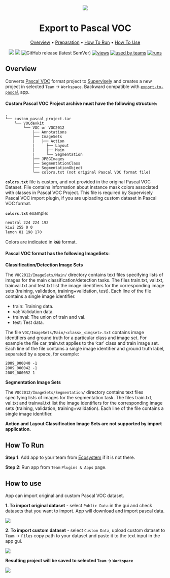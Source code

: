 <div align="center" markdown>
<img src="https://i.imgur.com/p55MHAc.png"/>

# Export to Pascal VOC

<p align="center">
  <a href="#Overview">Overview</a> •
  <a href="#Preparation">Preparation</a> •
  <a href="#How-To-Run">How To Run</a> •
  <a href="#How-To-Use">How To Use</a>
</p>
  
[![](https://img.shields.io/badge/supervisely-ecosystem-brightgreen)](https://ecosystem.supervise.ly/apps/supervisely-ecosystem/import-pascal-voc)
[![](https://img.shields.io/badge/slack-chat-green.svg?logo=slack)](https://supervise.ly/slack)
![GitHub release (latest SemVer)](https://img.shields.io/github/v/release/supervisely-ecosystem/import-pascal-voc)
[![views](https://app.supervise.ly/public/api/v3/ecosystem.counters?repo=supervisely-ecosystem/import-pascal-voc&counter=views&label=views)](https://supervise.ly)
[![used by teams](https://app.supervise.ly/public/api/v3/ecosystem.counters?repo=supervisely-ecosystem/import-pascal-voc&counter=downloads&label=used%20by%20teams)](https://supervise.ly)
[![runs](https://app.supervise.ly/public/api/v3/ecosystem.counters?repo=supervisely-ecosystem/import-pascal-voc&counter=runs&label=runs&123)](https://supervise.ly)

</div>

## Overview
Converts [Pascal VOC](http://host.robots.ox.ac.uk/pascal/VOC/) format project to [Supervisely](https://docs.supervise.ly/data-organization/00_ann_format_navi) and creates a new project in selected `Team` -> `Workspace`. Backward compatible with [`export-to-pascal`](https://github.com/supervisely-ecosystem/export-to-pascal-voc) app.


#### Custom Pascal VOC Project archive must have the following structure:
```
.
└── custom_pascal_project.tar
    └── VOCdevkit
        └── VOC or VOC2012
            ├── Annotations
            ├── ImageSets
            |   ├── Action
            |	  ├── Layout
            |	  ├── Main
            |	  └── Segmentation
            ├── JPEGImages
            ├── SegmentationClass
            ├── SegmentationObject
            └── colors.txt (not original Pascal VOC format file)
```

**`colors.txt`** file is custom, and not provided in the original Pascal VOC Dataset. File contains information about instance mask colors associated with classes in Pascal VOC Project. This file is required by Supervisely Pascal VOC import plugin, if you are uploading custom dataset in Pascal VOC format.

**`colors.txt`** example:
```txt
neutral 224 224 192
kiwi 255 0 0
lemon 81 198 170
```
Colors are indicated in **`RGB`** format.

#### Pascal VOC format has the following ImageSets:

**Classification/Detection Image Sets**

The `VOC2012/ImageSets/Main/` directory contains text files specifying lists of images for the main classification/detection tasks.
The files train.txt, val.txt, trainval.txt and test.txt list the image identifiers for the corresponding image sets (training, validation, training+validation, test). Each line of the file contains a single image identifier.

* train: Training data.
* val: Validation data.
* trainval: The union of train and val.
* test: Test data.

The file `VOC/ImageSets/Main/<class>_<imgset>.txt` contains image identifiers and ground truth for a particular class and image set.
For example the file car_train.txt applies to the ‘car’ class and train image set.
Each line of the file contains a single image identifier and ground truth label, separated by a space, for example:

```txt
2009_000040 -1
2009_000042 -1
2009_000052 1
```
  
**Segmentation Image Sets**

The `VOC2012/ImageSets/Segmentation/` directory contains text files specifying lists of images for the segmentation task.
The files train.txt, val.txt and trainval.txt list the image identifiers for the corresponding image sets (training, validation, training+validation). Each line of the file contains a single image identifier.

**Action and Layout Classification Image Sets are not supported by import application.**

## How To Run 
**Step 1**: Add app to your team from [Ecosystem](https://ecosystem.supervise.ly/apps/import-pascal-voc) if it is not there.

**Step 2**: Run app from `Team` `Plugins & Apps` page.

## How to use

App can import original and custom Pascal VOC dataset.

**1. To import original dataset** - select `Public Data` in the gui and check datasets that you want to import. App will download and import pascal data.

<img src="https://i.imgur.com/Khn18Cc.png"/>

**2. To import custom dataset** - select `Custom Data`, upload custom dataset to `Team` -> `Files` copy path to your dataset and paste it to the text input in the app gui.

<img src="https://i.imgur.com/OmcJfik.png"/>


**Resulting project will be saved to selected `Team` -> `Workspace`**

<img src="https://i.imgur.com/l16W14R.png"/>
